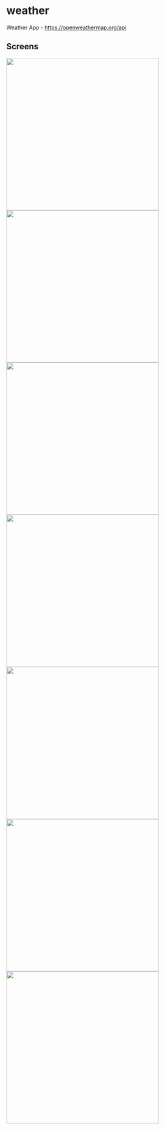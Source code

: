 # weather

Weather App - https://openweathermap.org/api

## Screens

<img src='https://github.com/yasinkrcn/weather/assets/57758337/d44d792e-6205-4a69-a00f-c765061ee5ef' width="400" ></img>
<img src='https://github.com/yasinkrcn/weather/assets/57758337/edc469e3-ab81-48ec-8a40-f82d31e272bb' width="400" ></img>
<img src='https://github.com/yasinkrcn/weather/assets/57758337/ba00744c-7bdb-4ea6-a4d7-74283bef4101' width="400" ></img>
<img src='https://github.com/yasinkrcn/weather/assets/57758337/d7894101-9aac-4d88-8bfc-9eff6fb43f12' width="400" ></img>
<img src='https://github.com/yasinkrcn/weather/assets/57758337/4556bce0-c62b-4d78-a31f-c2337b6d68c2' width="400" ></img>
<img src='https://github.com/yasinkrcn/weather/assets/57758337/4647663e-ee07-4eee-bffc-ab195060654e' width="400" ></img>
<img src='https://github.com/yasinkrcn/weather/assets/57758337/5d633d74-5bf5-434a-9ebc-071fcfec2d07' width="400" ></img>
